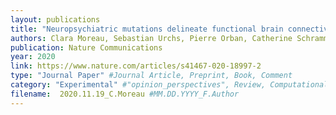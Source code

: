 ```yaml
---
layout: publications
title: "Neuropsychiatric mutations delineate functional brain connectivity dimensions contributing to autism and schizophrenia"
authors: Clara Moreau, Sebastian Urchs, Pierre Orban, Catherine Schramm, Guillaume Dumas, Aurélie Labbe, Guillaume Huguet, Elise Douard, Pierre-Olivier Quirion, Amy Lin, Leila Kushan, Stephanie Grot, David Luck, Adrianna Mendrek, Stephane Potvin, Emmanuel Stip, Thomas Bourgeron, Alan C. Evans, Carrie E. Bearden, Pierre Bellec, Sebastien Jacquemont, Simons Variation in Individuals Project Consortium
publication: Nature Communications
year: 2020
link: https://www.nature.com/articles/s41467-020-18997-2
type: "Journal Paper" #Journal Article, Preprint, Book, Comment
category: "Experimental" #"opinion_perspectives", Review, Computational, Social Cognitive and Affective Neuroscience, Experimental
filename:  2020.11.19_C.Moreau #MM.DD.YYYY_F.Author
---
```

